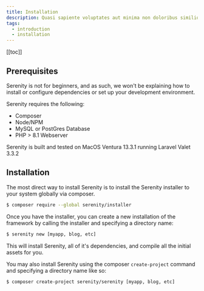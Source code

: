 ```yaml
---
title: Installation
description: Quasi sapiente voluptates aut minima non doloribus similique quisquam. In quo expedita ipsum nostrum corrupti incidunt. Et aut eligendi ea perferendis.
tags:
  - introduction
  - installation
---
```


[[toc]]

## Prerequisites

Serenity is not for beginners, and as such, we won't be explaining how to install or configure dependencies or set up your development environment.

Serenity requires the following:

- Composer
- Node/NPM
- MySQL or PostGres Database
- PHP > 8.1 Webserver

Serenity is built and tested on MacOS Ventura 13.3.1 running Laravel Valet 3.3.2

## Installation

The most direct way to install Serenity is to install the Serenity installer to your system globally via composer.

```bash
$ composer require --global serenity/installer
```

Once you have the installer, you can create a new installation of the framework by calling the installer and specifying a directory name:

```bash
$ serenity new [myapp, blog, etc]
```

This will install Serenity, all of it's dependencies, and compile all the initial assets for you.

You may also install Serenity using the composer `create-project` command and specifying a directory name like so:

```bash
$ composer create-project serenity/serenity [myapp, blog, etc]
```
